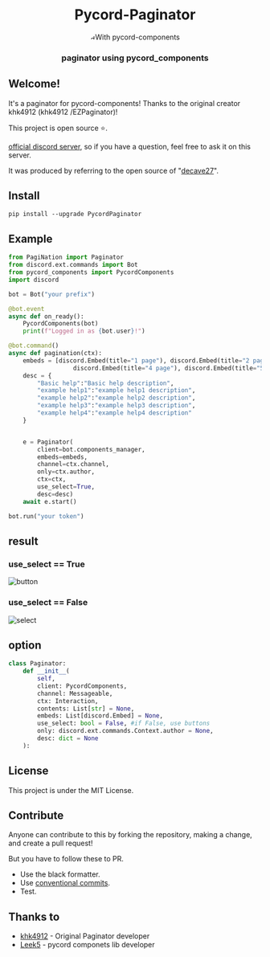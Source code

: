 <div align="center">
    <div>
        <h1>Pycord-Paginator</h1>
        <span> <a href="https://pypi.org/project/pycord-components"><img src="https://raw.githubusercontent.com/kiki7000/discord.py-components/master/.github/logo.png" alt="discord-components logo" height="10" style="border-radius: 50%"></a>With pycord-components</span>
    </div>
    <div>
    </div>
    <div>
        <h3>paginator using pycord_components</h3>
    </div>
</div>

## Welcome!
It's a paginator for pycord-components! Thanks to the original creator khk4912 (khk4912 /EZPaginator)!

This project is open source ⭐.

[official discord server](https://shrt.kro.kr/discord), so if you have a question, feel free to ask it on this server.

It was produced by referring to the open source of "[decave27](https://github.com/decave27/ButtonPaginator)".
## Install
```
pip install --upgrade PycordPaginator
```

## Example
```py
from PagiNation import Paginator
from discord.ext.commands import Bot
from pycord_components import PycordComponents
import discord

bot = Bot("your prefix")

@bot.event
async def on_ready():
    PycordComponents(bot)
    print(f"Logged in as {bot.user}!")

@bot.command()
async def pagination(ctx):
    embeds = [discord.Embed(title="1 page"), discord.Embed(title="2 page"), discord.Embed(title="3 page"),
                  discord.Embed(title="4 page"), discord.Embed(title="5 page")]
    desc = {
        "Basic help":"Basic help description",
        "example help1":"example help1 description",
        "example help2":"example help2 description",
        "example help3":"example help3 description",
        "example help4":"example help4 description"
    }


    e = Paginator(
        client=bot.components_manager,
        embeds=embeds,
        channel=ctx.channel,
        only=ctx.author,
        ctx=ctx,
        use_select=True,
        desc=desc)
    await e.start()

bot.run("your token")
```


## result
### use_select == True
![button](https://media.discordapp.net/attachments/889514827905630290/892211050114609182/2021_09_28_09_41_30_720.gif?width=585&height=644)


### use_select == False
![select](https://media.discordapp.net/attachments/889514827905630290/892211620506382406/2021_09_28_09_49_44_57.gif?width=585&height=644)

## option
```py
class Paginator:
    def __init__(
        self,
        client: PycordComponents,
        channel: Messageable,
        ctx: Interaction,
        contents: List[str] = None,
        embeds: List[discord.Embed] = None,
        use_select: bool = False, #if False, use buttons
        only: discord.ext.commands.Context.author = None,
        desc: dict = None
    ):
```

## License
This project is under the MIT License.

## Contribute
Anyone can contribute to this by forking the repository, making a change, and create a pull request!

But you have to follow these to PR.
+ Use the black formatter.
+ Use [conventional commits](https://www.conventionalcommits.org/en/v1.0.0/).
+ Test.

## Thanks to
+ [khk4912](https://github.com/khk4912/EZPaginator) - Original Paginator developer
+ [Leek5](https://github.com/Leek5/pycord-components) - pycord componets lib developer
